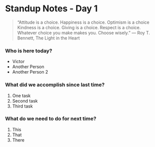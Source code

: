 # Standup Notes - Day 1

> “Attitude is a choice. Happiness is a choice. Optimism is a choice Kindness is a choice. Giving is a choice. Respect is a choice. Whatever choice you make makes you. Choose wisely.”
― Roy T. Bennett, The Light in the Heart

### Who is here today?

- Victor
- Another Person
- Another Person 2

### What did we accomplish since last time?

1. One task
2. Second task
3. Third task

### What do we need to do for next time?

1. This
2. That
3. There